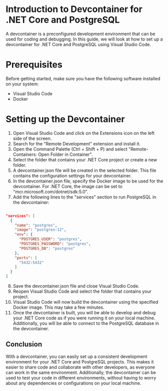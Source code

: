 
# Introduction to Devcontainer for .NET Core and PostgreSQL


A devcontainer is a preconfigured development environment that can be used for coding and debugging. In this guide, we will look at how to set up a devcontainer for .NET Core and PostgreSQL using Visual Studio Code.


# Prerequisites

Before getting started, make sure you have the following software installed on your system:

- Visual Studio Code
- Docker

# Setting up the Devcontainer

1. Open Visual Studio Code and click on the Extensions icon on the left side of the screen.
2. Search for the "Remote Development" extension and install it.
3. Open the Command Palette (Ctrl + Shift + P) and select "Remote-Containers: Open Folder in Container".
4. Select the folder that contains your .NET Core project or create a new folder.
5. A devcontainer.json file will be created in the selected folder. This file contains the configuration settings for your devcontainer.
6. In the devcontainer.json file, specify the Docker image to be used for the devcontainer. For .NET Core, the image can be set to "mcr.microsoft.com/dotnet/sdk:5.0".
7. Add the following lines to the "services" section to run PostgreSQL in the devcontainer:


``` json

"services": [
  {
    "name": "postgres",
    "image": "postgres:12",
    "env": {
      "POSTGRES_USER": "postgres",
      "POSTGRES_PASSWORD": "postgres",
      "POSTGRES_DB": "postgres"
    },
    "ports": [
      "5432:5432"
    ]
  }
]


```
8. Save the devcontainer.json file and close Visual Studio Code.
9. Reopen Visual Studio Code and select the folder that contains your project.
10. Visual Studio Code will now build the devcontainer using the specified Docker image. This may take a few minutes.
11. Once the devcontainer is built, you will be able to develop and debug your .NET Core code as if you were running it on your local machine. Additionally, you will be able to connect to the PostgreSQL database in the devcontainer.

## Conclusion

With a devcontainer, you can easily set up a consistent development environment for your .NET Core and PostgreSQL projects. This makes it easier to share code and collaborate with other developers, as everyone can work in the same environment. Additionally, the devcontainer can be used to test your code in different environments, without having to worry about any dependencies or configurations on your local machine.